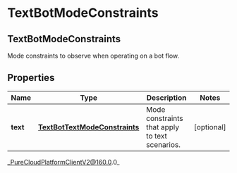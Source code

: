 # TextBotModeConstraints

## TextBotModeConstraints
Mode constraints to observe when operating on a bot flow.

## Properties

|Name | Type | Description | Notes|
|------------ | ------------- | ------------- | -------------|
| **text** | [**TextBotTextModeConstraints**](TextBotTextModeConstraints) | Mode constraints that apply to text scenarios. | [optional] |



_PureCloudPlatformClientV2@160.0.0_
